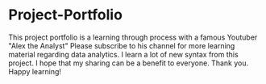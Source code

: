 # Project-Portfolio
This project portfolio is a learning through process with a famous Youtuber "Alex the Analyst"
Please subscribe to his channel for more learning material regarding data analytics.
I learn a lot of new syntax from this project. 
I hope that my sharing can be a benefit to everyone. Thank you. Happy learning!

